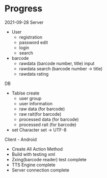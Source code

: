 Progress
==
2021-09-28
Server
- User
    - registration
    - password edit
    - login
    - search
- barcode
    - rawdata (barcode number, title) input
    - rawdata search (barcode number -> title)
    - rawdata rating

DB
- Tablse create
    - user group
    - user information
    - raw data (for barcode)
    - raw rait(for barcode)
    - processed data (for barcode)
    - processed rait (for barcode)
- set Character set -> UTF-8

Client - Android
- Create All Action Method
- Build with testing xml
- Zxing(barcode reader) test complete
- TTS Engine complete
- Server connection complete